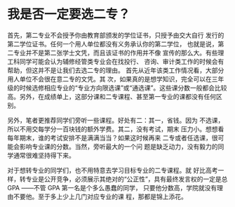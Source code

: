 # 我是否一定要选二专？

首先，第二专业不会授予你由教育部颁发的学位证书，只授予由交大自行 发行的第二学位证书。任何一个用人单位都没有义务承认你的第二学位， 也就是说，第二专业并不是第二张学士文凭，而且该证书的作用并不像 宣传的那么大。有些理工科同学可能会认为辅修经管类专业会在找投行、 咨询、审计类工作的时候会有帮助，但这并不是让我们去选二专的理由。 首先从近年该类工作情况看，大部分用人单位不会很在意二专的文凭。其 次，如果真的是想学知识，完全可以在三年级的时候选修相应专业的“专业方向限选课”或“通选课”。这些课分数一般都会比较高。另外，在成绩单上，这部分课和二专课程、甚至第一专业的课都没有任何区别。

另外，笔者更推荐同学们旁听一些课程。好处有二：其一，省钱。因为 不选课，所以不用交每学分一百块钱的额外学费。其二，没有考试，期末 压力小。想想看每年期末，谁的考试安排不是满满当当？如果这时候再来 二专或者任选课，很可能会影响专业课的分数。当然，旁听最大的一个问 题是缺乏动力，没有毅力的同学通常很难坚持得下来。

对于想转专业的同学们，也不用特意去学习目标专业的二专课程。就 好比高考一样，转专业是公开竞争，必须展示其绝对的“公正性”，具有最终发言权的一定是总 GPA ——不管 GPA 第一名是个多么愚蠢的同学， 只要他分数高，学院就没有理由不要他。至于多上少上几门对应专业的课 程，那都是锦上添花。

